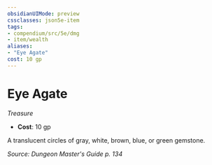 ```yaml
---
obsidianUIMode: preview
cssclasses: json5e-item
tags:
- compendium/src/5e/dmg
- item/wealth
aliases: 
- "Eye Agate"
cost: 10 gp
---
```

# Eye Agate
*Treasure*  

- **Cost**: 10 gp

A translucent circles of gray, white, brown, blue, or green gemstone.

*Source: Dungeon Master's Guide p. 134*